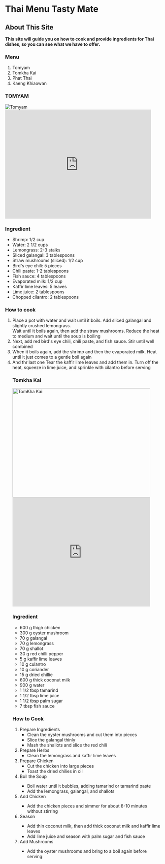 <body>
  <h1>Thai Menu Tasty Mate</h1>
  
  <div id="introduction">
    <h2>About This Site</h2>
    <p><strong>This site will guide you on how to cook and provide ingredients for Thai dishes, so you can see what we have to offer.</strong></p>
  </div>

  <div id="menu">
    <h3>Menu</h3>
    <ol>
      <li>Tomyam</li>
      <li>Tomkha Kai</li>
      <li>Phat Thai</li>
      <li>Kaeng Khiaowan</li>
    </ol>
  </div>
 <h3>TOMYAM</h2>
       <img src="https://i.imgur.com/78f0yIi.jpeg" alt="Tomyam">

<iframe width="474" height="355" src="https://www.youtube.com/embed/Tz7jH-XijB4" frameborder="0" allowfullscreen></iframe>
<h3>Ingredient</h3>
<ul>
  <li>Shrimp: 1/2 cup</li>
  <li>Water: 2 1/2 cups</li>
  <li>Lemongrass: 2-3 stalks</li>
  <li>Sliced galangal: 3 tablespoons</li>
  <li>Straw mushrooms (sliced): 1/2 cup</li>
  <li>Bird's eye chili: 5 pieces</li>
  <li>Chili paste: 1-2 tablespoons</li>
  <li>Fish sauce: 4 tablespoons</li>
  <li>Evaporated milk: 1/2 cup</li>
  <li>Kaffir lime leaves: 5 leaves</li>
  <li>Lime juice: 2 tablespoons</li>
  <li>Chopped cilantro: 2 tablespoons</li>
  </ul>
  <h3>How to cook</h3>
  <ol>
    <li>Place a pot with water and wait until it boils. Add sliced galangal and slightly crushed lemongrass. <br>Wait until it boils again, then add the straw mushrooms. Reduce the heat to medium and wait until the soup is boiling</li>
     <li>Next, add red bird's eye chili, chili paste, and fish sauce. Stir until well combined</li>
     <li>When it boils again, add the shrimp and then the evaporated milk. Heat until it just comes to a gentle boil again</li>
     <li>And thr last one Tear the kaffir lime leaves and add them in. Turn off the heat, squeeze in lime juice, and sprinkle with cilantro before serving</li>
      <h3>Tomkha Kai</h3>
     <img src="https://i.imgur.com/heNacJQ.jpeg" alt="TomKha Kai" width="447" height="355"/>
    <iframe width="447" height="355" src="https://www.youtube.com/embed/KC-9J7BTHng" frameborder="0" allowfullscreen></iframe>
    <h3>Ingredient</h3>
    <ul>
      <li>600 g thigh chicken</li>
      <li>300 g oyster mushroom</li>
      <li>70 g galangal</li>
      <li>70 g lemongrass</li>
      <li>70 g shallot</li>
      <li>30 g red chilli pepper</li>
      <li>5 g kaffir lime leaves</li>
      <li>10 g culantro</li>
      <li>10 g coriander</li>
      <li>15 g dried chillie</li>
      <li>600 g thick coconut milk</li>
      <li>900 g water</li>
      <li>1 1/2 tbsp tamarind</li>
      <li>1 1/2 tbsp lime juice</li>
      <li>1 1/2 tbsp palm sugar</li>
      <li>7 tbsp fish sauce</li>
      </ul>
     <h3>How to Cook</h3>
<ol>
    <li>Prepare Ingredients
        <ul>
            <li>Clean the oyster mushrooms and cut them into pieces</li>
            <li>Slice the galangal thinly</li>
            <li>Mash the shallots and slice the red chili</li>
        </ul>
    </li>
    <li>Prepare Herbs
        <ul>
            <li>Clean the lemongrass and kaffir lime leaves</li>
        </ul>
    </li>
    <li>Prepare Chicken
        <ul>
            <li>Cut the chicken into large pieces</li>
            <li>Toast the dried chilies in oil</li>
        </ul>
    </li>
    <li>Boil the Soup</li>
    <ul>
      <li>Boil water until it bubbles, adding tamarind or tamarind paste</li>
      <li>Add the lemongrass, galangal, and shallots</li>
      </ul>
      <li>Add Chicken</li>
      <ul>
        <li>Add the chicken pieces and simmer for about 8-10 minutes without stirring</li>
        </ul>
        <li>Season</li>
        <ul>
          <li>Add thin coconut milk, then add thick coconut milk and kaffir lime leaves</li>
          <li>Add lime juice and season with palm sugar and fish sauce</li>
          </ul>
          <li>Add Mushrooms</li>
          <ul>
            <li>Add the oyster mushrooms and bring to a boil again before serving</li>
            </ul>
</ol>
  </body>
